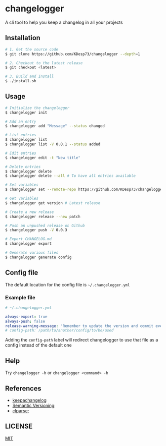 # changelogger

A cli tool to help you keep a changelog in all your projects

## Installation

```bash
# 1. Get the source code
$ git clone https://github.com/KDesp73/changelogger --depth=1

# 2. Checkout to the latest release
$ git checkout <latest>

# 3. Build and Install
$ ./install.sh
```

## Usage

```bash
# Initialize the changelogger
$ changelogger init

# Add an entry
$ changelogger add "Message" --status changed

# List entries
$ changelogger list
$ changelogger list -V 0.0.1 --status added

# Edit entries
$ changelogger edit -t "New title"

# Delete entries
$ changelogger delete
$ changelogger delete --all # To have all entries available

# Set variables
$ changelogger set --remote-repo https://github.com/KDesp73/changelogger

# Get variables
$ changelogger get version # Latest release

# Create a new release
$ changelogger release --new patch

# Push an unpushed release on Github
$ changelogger push -V 0.0.3

# Export CHANGELOG.md
$ changelogger export

# Generate various files
$ changelogger generate config
```

## Config file

The default location for the config file is `~/.changelogger.yml`

### Example file

```yml
# ~/.changelogger.yml

always-export: true
always-push: false
release-warning-message: "Remember to update the version and commit everything important!"
# config-path: /path/to/another/config/to/be/used
```

Adding the `config-path` label will redirect changelogger to use that file as a config instead of the default one

## Help

Try `changelogger -h` or `changelogger <command> -h` 

## References

- [keepachangelog](https://keepachangelog.com/en/1.1.0/)
- [Semantic Versioning](https://semver.org/spec/v2.0.0.html)
- [clparse](https://github.com/marcaddeo/clparse);

## LICENSE

[MIT](./LICENSE)

